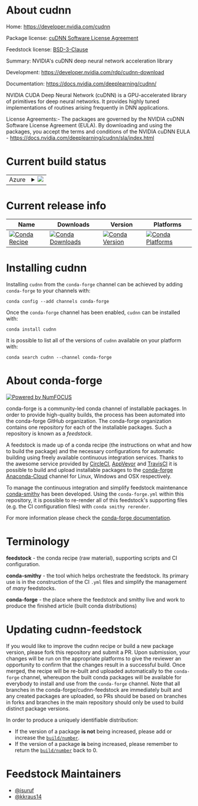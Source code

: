 About cudnn
===========

Home: https://developer.nvidia.com/cudnn

Package license: [cuDNN Software License Agreement](https://docs.nvidia.com/deeplearning/cudnn/sla/index.html)

Feedstock license: [BSD-3-Clause](https://github.com/conda-forge/cudnn-feedstock/blob/master/LICENSE.txt)

Summary: NVIDIA's cuDNN deep neural network acceleration library

Development: https://developer.nvidia.com/rdp/cudnn-download

Documentation: https://docs.nvidia.com/deeplearning/cudnn/

NVIDIA CUDA Deep Neural Network (cuDNN) is a GPU-accelerated library of
primitives for deep neural networks. It provides highly tuned
implementations of routines arising frequently in DNN applications.

License Agreements:- The packages are governed by the NVIDIA cuDNN
Software License Agreement (EULA). By downloading and using the packages,
you accept the terms and conditions of the NVIDIA cuDNN EULA -
https://docs.nvidia.com/deeplearning/cudnn/sla/index.html


Current build status
====================


<table>
    
  <tr>
    <td>Azure</td>
    <td>
      <details>
        <summary>
          <a href="https://dev.azure.com/conda-forge/feedstock-builds/_build/latest?definitionId=11465&branchName=master">
            <img src="https://dev.azure.com/conda-forge/feedstock-builds/_apis/build/status/cudnn-feedstock?branchName=master">
          </a>
        </summary>
        <table>
          <thead><tr><th>Variant</th><th>Status</th></tr></thead>
          <tbody><tr>
              <td>linux_64_cuda_compiler_version10.2</td>
              <td>
                <a href="https://dev.azure.com/conda-forge/feedstock-builds/_build/latest?definitionId=11465&branchName=master">
                  <img src="https://dev.azure.com/conda-forge/feedstock-builds/_apis/build/status/cudnn-feedstock?branchName=master&jobName=linux&configuration=linux_64_cuda_compiler_version10.2" alt="variant">
                </a>
              </td>
            </tr><tr>
              <td>linux_64_cuda_compiler_version11.2</td>
              <td>
                <a href="https://dev.azure.com/conda-forge/feedstock-builds/_build/latest?definitionId=11465&branchName=master">
                  <img src="https://dev.azure.com/conda-forge/feedstock-builds/_apis/build/status/cudnn-feedstock?branchName=master&jobName=linux&configuration=linux_64_cuda_compiler_version11.2" alt="variant">
                </a>
              </td>
            </tr><tr>
              <td>win_64_cuda_compiler_version10.2</td>
              <td>
                <a href="https://dev.azure.com/conda-forge/feedstock-builds/_build/latest?definitionId=11465&branchName=master">
                  <img src="https://dev.azure.com/conda-forge/feedstock-builds/_apis/build/status/cudnn-feedstock?branchName=master&jobName=win&configuration=win_64_cuda_compiler_version10.2" alt="variant">
                </a>
              </td>
            </tr><tr>
              <td>win_64_cuda_compiler_version11.2</td>
              <td>
                <a href="https://dev.azure.com/conda-forge/feedstock-builds/_build/latest?definitionId=11465&branchName=master">
                  <img src="https://dev.azure.com/conda-forge/feedstock-builds/_apis/build/status/cudnn-feedstock?branchName=master&jobName=win&configuration=win_64_cuda_compiler_version11.2" alt="variant">
                </a>
              </td>
            </tr>
          </tbody>
        </table>
      </details>
    </td>
  </tr>
</table>

Current release info
====================

| Name | Downloads | Version | Platforms |
| --- | --- | --- | --- |
| [![Conda Recipe](https://img.shields.io/badge/recipe-cudnn-green.svg)](https://anaconda.org/conda-forge/cudnn) | [![Conda Downloads](https://img.shields.io/conda/dn/conda-forge/cudnn.svg)](https://anaconda.org/conda-forge/cudnn) | [![Conda Version](https://img.shields.io/conda/vn/conda-forge/cudnn.svg)](https://anaconda.org/conda-forge/cudnn) | [![Conda Platforms](https://img.shields.io/conda/pn/conda-forge/cudnn.svg)](https://anaconda.org/conda-forge/cudnn) |

Installing cudnn
================

Installing `cudnn` from the `conda-forge` channel can be achieved by adding `conda-forge` to your channels with:

```
conda config --add channels conda-forge
```

Once the `conda-forge` channel has been enabled, `cudnn` can be installed with:

```
conda install cudnn
```

It is possible to list all of the versions of `cudnn` available on your platform with:

```
conda search cudnn --channel conda-forge
```


About conda-forge
=================

[![Powered by NumFOCUS](https://img.shields.io/badge/powered%20by-NumFOCUS-orange.svg?style=flat&colorA=E1523D&colorB=007D8A)](http://numfocus.org)

conda-forge is a community-led conda channel of installable packages.
In order to provide high-quality builds, the process has been automated into the
conda-forge GitHub organization. The conda-forge organization contains one repository
for each of the installable packages. Such a repository is known as a *feedstock*.

A feedstock is made up of a conda recipe (the instructions on what and how to build
the package) and the necessary configurations for automatic building using freely
available continuous integration services. Thanks to the awesome service provided by
[CircleCI](https://circleci.com/), [AppVeyor](https://www.appveyor.com/)
and [TravisCI](https://travis-ci.com/) it is possible to build and upload installable
packages to the [conda-forge](https://anaconda.org/conda-forge)
[Anaconda-Cloud](https://anaconda.org/) channel for Linux, Windows and OSX respectively.

To manage the continuous integration and simplify feedstock maintenance
[conda-smithy](https://github.com/conda-forge/conda-smithy) has been developed.
Using the ``conda-forge.yml`` within this repository, it is possible to re-render all of
this feedstock's supporting files (e.g. the CI configuration files) with ``conda smithy rerender``.

For more information please check the [conda-forge documentation](https://conda-forge.org/docs/).

Terminology
===========

**feedstock** - the conda recipe (raw material), supporting scripts and CI configuration.

**conda-smithy** - the tool which helps orchestrate the feedstock.
                   Its primary use is in the construction of the CI ``.yml`` files
                   and simplify the management of *many* feedstocks.

**conda-forge** - the place where the feedstock and smithy live and work to
                  produce the finished article (built conda distributions)


Updating cudnn-feedstock
========================

If you would like to improve the cudnn recipe or build a new
package version, please fork this repository and submit a PR. Upon submission,
your changes will be run on the appropriate platforms to give the reviewer an
opportunity to confirm that the changes result in a successful build. Once
merged, the recipe will be re-built and uploaded automatically to the
`conda-forge` channel, whereupon the built conda packages will be available for
everybody to install and use from the `conda-forge` channel.
Note that all branches in the conda-forge/cudnn-feedstock are
immediately built and any created packages are uploaded, so PRs should be based
on branches in forks and branches in the main repository should only be used to
build distinct package versions.

In order to produce a uniquely identifiable distribution:
 * If the version of a package **is not** being increased, please add or increase
   the [``build/number``](https://docs.conda.io/projects/conda-build/en/latest/resources/define-metadata.html#build-number-and-string).
 * If the version of a package **is** being increased, please remember to return
   the [``build/number``](https://docs.conda.io/projects/conda-build/en/latest/resources/define-metadata.html#build-number-and-string)
   back to 0.

Feedstock Maintainers
=====================

* [@isuruf](https://github.com/isuruf/)
* [@kkraus14](https://github.com/kkraus14/)

